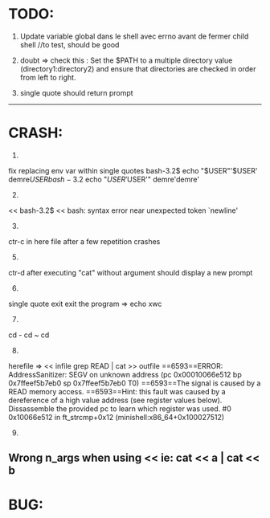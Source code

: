 # TODO:
1) Update variable global dans le shell avec errno avant de fermer child shell //to test, should be good

2) doubt => check this : Set the $PATH to a multiple directory value (directory1:directory2) and ensure that directories are checked in order from left to right.

3) single quote should return prompt
--------

# CRASH:
1) 
fix replacing env var within single quotes
bash-3.2$ echo "$USER"'$USER'
demre$USER
bash-3.2$ echo "$USER'$USER'"
demre'demre'

2) 
<< 
bash-3.2$ <<
bash: syntax error near unexpected token `newline'

3) 
ctr-c in here file after a few repetition crashes

5) 
ctr-d after executing "cat" without argument should display a new prompt

6) 
single quote exit exit the program => echo xwc

7) 
cd -
cd ~
cd <wrong-command>

8) 
herefile  => << infile grep READ | cat >> outfile 
==6593==ERROR: AddressSanitizer: SEGV on unknown address (pc 0x00010066e512 bp 0x7ffeef5b7eb0 sp 0x7ffeef5b7eb0 T0)
==6593==The signal is caused by a READ memory access.
==6593==Hint: this fault was caused by a dereference of a high value address (see register values below).  Dissassemble the provided pc to learn which register was used.
    #0 0x10066e512 in ft_strcmp+0x12 (minishell:x86_64+0x100027512)

9)  
Wrong n_args when using <<
ie: cat << a | cat << b
--------

# BUG:
